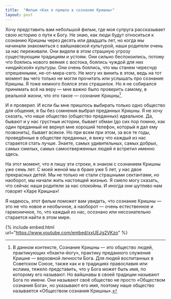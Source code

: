 ```yaml
---
title:  "Фильм «Как я пришла в сознание Кришны»"
layout: post
---
```


Хочу представить вам небольшой фильм, где моя супруга рассказывает свою историю о пути к Богу. Не знаю, как люди будут относиться к сознанию Кришны через десять или двадцать лет, но когда мы начинали знакомиться с вайшнавской культурой, наши родители очень за нас переживали. Они видели в этом страшную угрозу существующим традициям и устоям. Они сильно беспокоились, потому что боялись нового веяния с востока, боялись чуждой для них «индийской» культуры. Они очень боялись, что мы станем чересчур отрешенными, не-от-мира-сего. Не могу их винить в этом, ведь на тот момент вы чего только не могли прочитать или услышать про сознание Кришны. Я тоже немного боялся этих страшилок. Но я не собирался принимать всё на веру — мне важно было проверить самому, в реальной жизни, что это такое — сознание Кришны[^about_Kc].

И я проверил. И если бы мне пришлось выбирать только одно общество для общения, я бы без сомнения выбрал преданных Кришны. Я не хочу сказать, что наше общество (общество преданных) идеальное. Да, бывают и у нас грустные истории, бывает обман (до сих пор помню, как один преданный не вернул мне хороший телефон, который я дал ему позвонить), бывает всякое. Но при всем при этом, за все те годы, проведённые в обществе преданных, я вижу что каждый из нас старается стать лучше. Знаете, самых удивительных, самых добрых, самых смелых, самых самоотверженных людей я встретил именно здесь.

На этот момент, что я пишу эти строки, я знаком с сознанием Кришны уже семь лет. С моей женой мы в браке уже 5 лет, у нас двое прекрасных детей. Мы не только не стали страшными сектантами, но наоборот, мы начали жить настоящей жизнью. Я смело могу сказать, что сейчас наши родители за нас спокойны. И иногда они шутливо нам говорят «Харе Кришна»!

Я надеюсь, этот фильм поможет вам увидеть, что сознание Кришны — это не что новое и необычное, а наоборот — очень естественное и гармоничное, то, что каждый из нас, осознано или несознательно старается найти в этом мире.

{% include embed.html url="https://www.youtube.com/embed/xxUEJg2VKzo" %}

<!--iframe width="560" height="315" src="https://www.youtube.com/embed/xxUEJg2VKzo" frameborder="0" allow="accelerometer; autoplay; encrypted-media; gyroscope; picture-in-picture" allowfullscreen></iframe-->

[^about_Kc]: В данном контексте, Сознание Кришны — это общество людей, практикующих «бхакти-йогу», практику преданного служения Кришне — верховной личности Бога. Для людей воспитанных в Советском Союзе, также как и в традициях православия или ислама, тяжело представить, что у Бога может быть имя, по которому его называют. Но вайшнавы в своей традиции называют Бога по имени. Они называют своё общество не просто «Обществом сознания Бога», но указывают его имя, поэтому наше общество называется «Обществом сознания Кришны».
